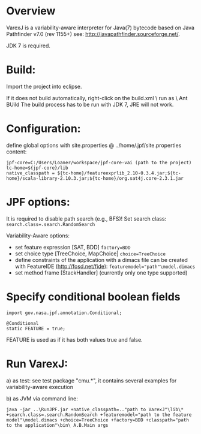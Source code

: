 # Overview

VarexJ is a variability-aware interpreter for Java(7) bytecode based on Java Pathfinder v7.0 (rev 1155+) see: http://javapathfinder.sourceforge.net/.

JDK 7 is required.


# Build:

Import the project into eclipse.

If it does not build automatically, right-click on the build.xml \ run as \ Ant BUild
The build process has to be run with JDK 7, JRE will not work.


# Configuration:

define global options with site.properties @ ../home/.jpf/site.properties
content:

	jpf-core=C:/Users/Loaner/workspace/jpf-core-vai (path to the project)
	tc-home=${jpf-core}/lib
	native_classpath = ${tc-home}/featureexprlib_2.10-0.3.4.jar;${tc-home}/scala-library-2.10.3.jar;${tc-home}/org.sat4j.core-2.3.1.jar


# JPF options:

It is required to disable path search (e.g., BFS)! Set search class:  
`search.class=.search.RandomSearch`

Variability-Aware options:

* set feature expression [SAT, BDD]
	`factory=BDD`
* set choice type [TreeChoice, MapChoice]
	`choice=TreeChoice`
* define constraints of the application with a dimacs file can be created with FeatureIDE (http://fosd.net/fide):
	`featuremodel="path"\model.dimacs`
* set method frame [StackHandler] (currently only one type supported)

# Specify conditional boolean fields

	import gov.nasa.jpf.annotation.Conditional;

	@Conditional
	static FEATURE = true;

FEATURE is used as if it has both values true and false. 

# Run VarexJ:

a) as test: see test package "cmu.*", it contains several examples for variability-aware execution

b) as JVM via command line:

`java -jar ..\RunJPF.jar +native_classpath=.."path to VarexJ"\lib\* +search.class=.search.RandomSearch +featuremodel="path to the feature model"\model.dimacs +choice=TreeChoice +factory=BDD +classpath="path to the application"\bin\ A.B.Main args `


